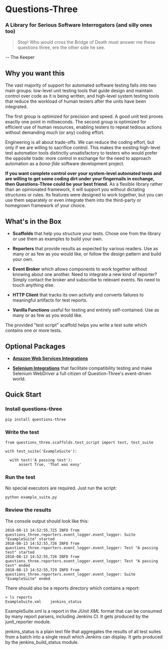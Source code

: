 
# Questions-Three
### A Library for Serious Software Interrogators (and silly ones too)

> Stop! Who would cross the Bridge of Death must answer me these questions three, ere the other side he see.
>
-- The Keeper

## Why you want this
The vast majority of support for automated software testing falls into two main groups: low-level unit testing tools that guide design and maintain control over code as it is being written, and high-level system testing tools that reduce the workload of human testers after the units have been integrated.  

The first group is optimized for precision and speed.  A good unit test proves exactly one point in milliseconds.  The second group is optimized for efficient use of human resources, enabling testers to repeat tedious actions without demanding much (or any) coding effort.

Engineering is all about trade-offs.  We can reduce the coding effort, but only if we are willing to sacrifice control.   This makes the existing high-level test automation tools distinctly unsatisfactory to testers who would prefer the opposite trade: more control in exchange for the need to approach automation as a _bona-fide_ software development project.

**If you want complete control over your system-level automated tests and are willing to get some coding dirt under your fingernails in exchange, then Questions-Three could be your best friend.**  As a flexible library rather than an opinionated framework, it will support you without dictating structures or rules.  Its features were designed to work together, but you can use them separately or even integrate them into the third-party or homegrown framework of your choice.

## What's in the Box

 - **Scaffolds** that help you structure your tests.  Chose one from the library or use them as examples to build your own.

 - **Reporters** that provide results as expected by various readers.  Use as many or as few as you would like, or follow the design pattern and build your own.

 - **Event Broker** which allows components to work together without knowing about one another.  Need to integrate a new kind of reporter?  Simply contact the broker and subscribe to relevant events.  No need to touch anything else.

 - **HTTP Client** that tracks its own activity and converts failures to meaningful artifacts for test reports.

 - **Vanilla Functions** useful for testing and entirely self-contained.   Use as many or as few as you would like.

The provided "test script" scaffold helps you write a test suite which contains one or more tests.  

## Optional Packages

  - <a href="https://pypi.org/project/questions-three-aws/"><b>Amazon Web Services Integrations</b></a>

  - <a href="https://pypi.org/project/questions-three-selenium/"><b>Selenium Integrations</b></a> that facilitate compatibility testing and make Selenium WebDriver a full citizen of Question-Three's event-driven world.

## Quick Start

### Install questions-three
```
pip install questions-three
```

### Write the test
```
from questions_three.scaffolds.test_script import test, test_suite

with test_suite('ExampleSuite'):

  with test('A passing test'):
      assert True, 'That was easy'
```

### Run the test
No special executors are required.  Just run the script:
```
python example_suite.py
```

### Review the results
The console output should look like this:
```
2018-08-13 14:52:55,725 INFO from questions_three.reporters.event_logger.event_logger: Suite "ExampleSuite" started
2018-08-13 14:52:55,726 INFO from questions_three.reporters.event_logger.event_logger: Test "A passing test" started
2018-08-13 14:52:55,726 INFO from questions_three.reporters.event_logger.event_logger: Test "A passing test" ended
2018-08-13 14:52:55,729 INFO from questions_three.reporters.event_logger.event_logger: Suite "ExampleSuite" ended
```

There should also be a reports directory which contains a report:
```
> ls reports
ExampleSuite.xml    jenkins_status
```
ExampleSuite.xml is a report in the _JUnit XML_ format that can be consumed by many report parsers, including Jenkins CI.  It gets produced by the junit_reporter module.

jenkins_status is a plain text file that aggregates the results of all test suites from a batch into a single result which Jenkins can display.   It gets produced by the jenkins_build_status module.
